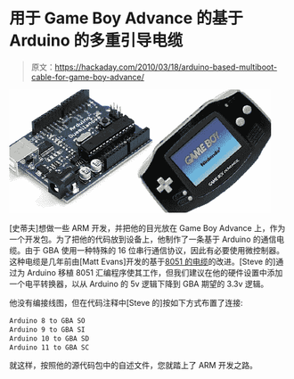 # 用于 Game Boy Advance 的基于 Arduino 的多重引导电缆

> 原文：<https://hackaday.com/2010/03/18/arduino-based-multiboot-cable-for-game-boy-advance/>

![](img/c02fa6e1e2dd0230e235e7dbc8c229ca.png "arduino-gba-cable")

[史蒂夫]想做一些 ARM 开发，并把他的目光放在 Game Boy Advance 上，作为一个开发包。为了把他的代码放到设备上，他制作了一条基于 Arduino 的通信电缆。由于 GBA 使用一种特殊的 16 位串行通信协议，因此有必要使用微控制器。这种电缆是几年前由[Matt Evans]开发的基于[8051 的电缆](http://axio.ms/projects/GBA/)的改进。[Steve 的]通过为 Arduino 移植 8051 汇编程序使其工作，但我们建议在他的硬件设置中添加一个电平转换器，以从 Arduino 的 5v 逻辑下降到 GBA 期望的 3.3v 逻辑。

他没有编接线图，但在代码注释中[Steve 的]按如下方式布置了连接:

```
Arduino 8 to GBA SO
Arduino 9 to GBA SI
Arduino 10 to GBA SD
Arduino 11 to GBA SC
```

就这样，按照他的源代码包中的自述文件，您就踏上了 ARM 开发之路。